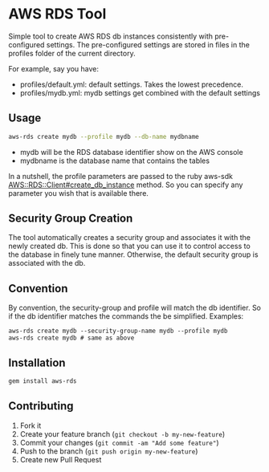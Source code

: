 # AWS RDS Tool

Simple tool to create AWS RDS db instances consistently with pre-configured settings.  The pre-configured settings are stored in files in the profiles folder of the current directory.

For example, say you have:

* profiles/default.yml: default settings.  Takes the lowest precedence.
* profiles/mydb.yml: mydb settings get combined with the default settings

## Usage

```sh
aws-rds create mydb --profile mydb --db-name mydbname
```

* mydb will be the RDS database identifier show on the AWS console
* mydbname is the database name that contains the tables

In a nutshell, the profile parameters are passed to the ruby aws-sdk [AWS::RDS::Client#create_db_instance](https://docs.aws.amazon.com/sdk-for-ruby/v3/api/Aws/RDS/Client.html#create_db_instance-instance_method) method.  So you can specify any parameter you wish that is available there.

## Security Group Creation

The tool automatically creates a security group and associates it with the newly created db. This is done so that you can use it to control access to the database in finely tune manner. Otherwise, the default security group is associated with the db.

## Convention

By convention, the security-group and profile will match the db identifier.  So if the db identifier matches the commands the be simplified.  Examples:

```
aws-rds create mydb --security-group-name mydb --profile mydb
aws-rds create mydb # same as above
```

## Installation

```sh
gem install aws-rds
```

## Contributing

1. Fork it
2. Create your feature branch (`git checkout -b my-new-feature`)
3. Commit your changes (`git commit -am "Add some feature"`)
4. Push to the branch (`git push origin my-new-feature`)
5. Create new Pull Request

